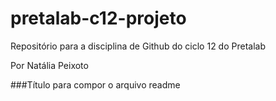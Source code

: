 # pretalab-c12-projeto
Repositório para a disciplina de Github do ciclo 12 do Pretalab

Por Natália Peixoto

###Título para compor o arquivo readme